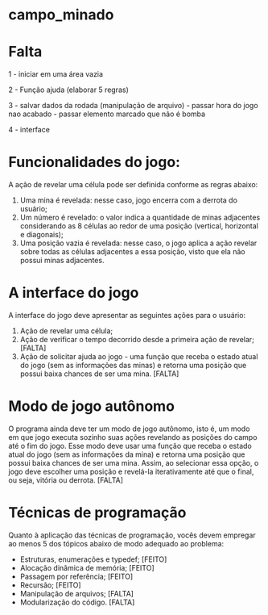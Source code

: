 # campo_minado

# Falta
  1 - iniciar em uma área vazia

  2 - Função ajuda (elaborar 5 regras)
 
  3 - salvar dados da rodada (manipulação de arquivo)
      - passar hora do jogo nao acabado
      - passar elemento marcado que não é bomba
      
  4 - interface

# Funcionalidades do jogo:

A ação de revelar uma célula pode ser definida conforme as regras abaixo:
1. Uma mina é revelada: nesse caso, jogo encerra com a derrota do usuário;
2. Um número é revelado: o valor indica a quantidade de minas adjacentes considerando as 8 células ao redor de uma posição (vertical, horizontal e
diagonais);
3. Uma posição vazia é revelada: nesse caso, o jogo aplica a ação revelar sobre todas as células adjacentes a essa posição, visto que ela não possui minas
adjacentes.

# A interface do jogo

A interface do jogo deve apresentar as seguintes ações para o usuário:
1. Ação de revelar uma célula;
2. Ação de verificar o tempo decorrido desde a primeira ação de revelar; [FALTA]
3. Ação de solicitar ajuda ao jogo - uma função que receba o estado atual do jogo 
(sem as informações das minas) e retorna uma posição que possui baixa chances de ser uma mina. [FALTA] 

# Modo de jogo autônomo
O programa ainda deve ter um modo de jogo autônomo, isto é, um modo em que jogo executa sozinho suas ações revelando as posições do campo até o fim do
jogo. Esse modo deve usar uma função que receba o estado atual do jogo (sem as informações da mina) e retorna uma posição que possui baixa chances de ser uma
mina. Assim, ao selecionar essa opção, o jogo deve escolher uma posição e revelá-la iterativamente até que o final, ou seja, vitória ou derrota. [FALTA] 

# Técnicas de programação

Quanto à aplicação das técnicas de programação, vocês devem empregar ao menos 5 dos tópicos abaixo de modo adequado ao problema:
- Estruturas, enumerações e typedef; [FEITO]
- Alocação dinâmica de memória;      [FEITO]
- Passagem por referência;           [FEITO]
- Recursão;                          [FEITO]
- Manipulação de arquivos;           [FALTA]
- Modularização do código.           [FALTA]



  
